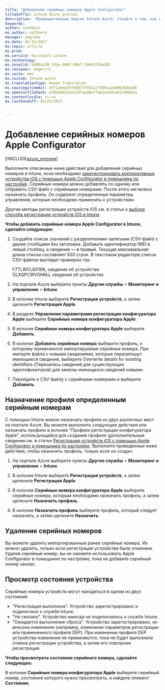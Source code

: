```yaml
---
title: "Добавление серийных номеров Apple Configurator"
titleSuffix: Intune Azure preview
description: "Предварительная версия Intune Azure. Узнайте о том, как добавлять серийные номера в корпоративные устройства iOS с помощью Apple Configurator."
keywords: 
author: nathbarn
ms.author: nathbarn
manager: angrobe
ms.date: 02/15/2017
ms.topic: article
ms.prod: 
ms.service: microsoft-intune
ms.technology: 
ms.assetid: d408aa38-7d1e-40df-9067-246e53f6e26f
ms.reviewer: dagerrit
ms.suite: ems
ms.custom: intune-azure
ms.translationtype: Human Translation
ms.sourcegitcommit: 9ff1adae93fe6873f5551cf58b1a2e89638dee85
ms.openlocfilehash: e3d56d93e2e229faad8effa63eeb91e627468a3a
ms.contentlocale: ru-ru
ms.lasthandoff: 05/23/2017


---
```


# <a name="add-apple-configurator-serial-numbers"></a>Добавление серийных номеров Apple Configurator

[!INCLUDE[azure_preview](./includes/azure_preview.md)]

Выполните описанные ниже действия для добавления серийных номеров в Intune, если необходимо [зарегистрировать корпоративные устройства iOS с помощью Apple Configurator и помощника по настройке](apple-configurator-setup-assistant-enroll-ios.md). Серийные номера можно добавлять по одному или отправить CSV-файл с серийными номерами. После этого им можно назначить профиль. Он содержит определенные параметры управления, которые необходимо применить к устройствам.

Другие методы регистрации устройств iOS см. в статье о [выборе способа регистрации устройств iOS в Intune](enrollment-method-choose-ios.md).

**Чтобы добавить серийные номера Apple Configurator в Intune, сделайте следующее:**

1. Создайте список значений с разделителями-запятыми (CSV-файл) с двумя столбцами без заголовка. Добавьте идентификатор IMEI в левый столбец, а сведения — в правый. Текущая максимальная длина списка составляет 500 строк. В текстовом редакторе список CSV-файлов выглядит примерно так:

    F7TLWCLBX196, сведения об устройстве</br>
   DLXQPCWVGHMJ, сведения об устройстве

2. На портале Azure выберите пункты **Другие службы** > **Мониторинг и управление** > **Intune**.

3.  В колонке Intune выберите **Регистрация устройств**, а затем щелкните **Регистрация Apple**.

4. В разделе **Управление параметрами регистрации конфигуратора Apple** выберите **Серийные номера конфигуратора Apple**.

5. В колонке **Серийные номера конфигуратора Apple** выберите **Добавить**.

6. В колонке **Добавить серийные номера** выберите профиль, к которому применяются импортируемые серийные номера. При импорте файла с новыми сведениями, которые перезапишут имеющиеся сведения, выберите Overwrite details for existing identifiers (Перезапись сведений для существующих идентификаторов) для замены имеющихся сведений новыми.

7. Перейдите к CSV-файлу с серийными номерами и выберите **Добавить**.

## <a name="assign-a-profile-to-specific-serial-numbers"></a>Назначение профиля определенным серийным номерам

С помощью Intune можно назначать профили из двух различных мест на портале Azure. Вы можете выполнить следующие действия или назначать профили в колонке "Профили регистрации конфигуратора Apple", использующейся для создания профиля (дополнительные сведения см. в статье [Регистрация устройств iOS с помощью Apple Configurator и помощника по настройке](apple-configurator-setup-assistant-enroll-ios.md). Выполните приведенные ниже действия, чтобы назначить профиль, только если он создан.

1. На портале Azure выберите пункты **Другие службы** > **Мониторинг и управление** > **Intune**.

2. В колонке Intune выберите **Регистрация устройств**, а затем щелкните **Регистрация Apple**.

3. В колонке **Серийные номера конфигуратора Apple** выберите серийные номера, которым необходимо назначить профиль, а затем щелкните **Назначить профиль**.

4. В колонке **Назначить профиль** выберите профиль, который следует назначить, а затем щелкните **Назначить**.

## <a name="delete-serial-numbers"></a>Удаление серийных номеров
Вы можете удалить импортированные ранее серийные номера. Их можно удалить, только если регистрация устройства была отменена. Удалив серийный номер, вы не сможете использовать Apple Configurator в помощнике по настройке, пока не добавите серийный номер заново.

## <a name="view-the-state-of-a-device"></a>Просмотр состояния устройства
Серийные номера устройств могут находиться в одном из двух состояний:

- "Регистрация выполнена". Устройство зарегистрировано и подключено к службе Intune.
- "Не связано". Устройство никогда не подключалось к службе Intune.
- "Ожидается выполнение сброса". Устройство зарегистрировано, но внесено изменение (например, изменение параметров регистрации или примененного профиля DEP). При изменении профиля DEP устройства изменения не применяются, пока не будет выполнена отмена регистрации устройства, а затем его повторная регистрация.

**Чтобы просмотреть состояние серийного номера, сделайте следующее:**

В колонке **Серийные номера конфигуратора Apple** выберите серийный номер, состояние которого нужно просмотреть, и найдите элемент **Состояние**.

